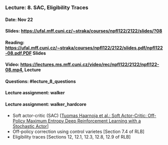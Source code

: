 ### Lecture: 8. SAC, Eligibility Traces
#### Date: Nov 22
#### Slides: https://ufal.mff.cuni.cz/~straka/courses/npfl122/2122/slides/?08
#### Reading: https://ufal.mff.cuni.cz/~straka/courses/npfl122/2122/slides.pdf/npfl122-08.pdf,PDF Slides
#### Video: https://lectures.ms.mff.cuni.cz/video/rec/npfl122/2122/npfl122-08.mp4, Lecture
#### Questions: #lecture_8_questions
#### Lecture assignment: walker
#### Lecture assignment: walker_hardcore

- Soft actor-critic (SAC) [[Tuomas Haarnoja et al.: Soft Actor-Critic: Off-Policy Maximum Entropy Deep Reinforcement Learning with a Stochastic Actor](https://arxiv.org/abs/1801.01290)]
- Off-policy correction using control varietes [Section 7.4 of RLB]
- Eligibility traces [Sections 12, 12.1, 12.3, 12.8, 12.9 of RLB]
